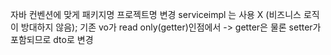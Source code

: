 자바 컨벤션에 맞게 패키지명 프로젝트명 변경
serviceimpl 는 사용 X (비즈니스 로직이 방대하지 않음);
기존 vo가 read only(getter)인점에서 -> getter은 물론 setter가 포함되므로 dto로 변경 
